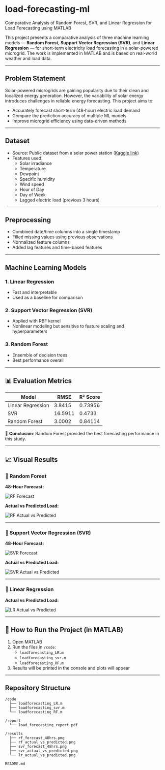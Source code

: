 # load-forecasting-ml
Comparative Analysis of Random Forest, SVR, and Linear Regression for Load Forecasting using MATLAB

This project presents a comparative analysis of three machine learning models — **Random Forest**, **Support Vector Regression (SVR)**, and **Linear Regression** — for short-term electricity load forecasting in a solar-powered microgrid. The work is implemented in MATLAB and is based on real-world weather and load data.


---

## Problem Statement

Solar-powered microgrids are gaining popularity due to their clean and localized energy generation. However, the variability of solar energy introduces challenges in reliable energy forecasting. This project aims to:

- Accurately forecast short-term (48-hour) electric load demand
- Compare the prediction accuracy of multiple ML models
- Improve microgrid efficiency using data-driven methods

---

## Dataset

- Source: Public dataset from a solar power station ([Kaggle link](https://www.kaggle.com/datasets/itssaru/solar-power-generation-data))
- Features used:
  - Solar irradiance
  - Temperature
  - Dewpoint
  - Specific humidity
  - Wind speed
  - Hour of Day
  - Day of Week
  - Lagged electric load (previous 3 hours)

---

## Preprocessing

- Combined date/time columns into a single timestamp
- Filled missing values using previous observations
- Normalized feature columns
- Added lag features and time-based features

---

## Machine Learning Models

### 1. Linear Regression
- Fast and interpretable
- Used as a baseline for comparison

### 2. Support Vector Regression (SVR)
- Applied with RBF kernel
- Nonlinear modeling but sensitive to feature scaling and hyperparameters

### 3. Random Forest
- Ensemble of decision trees
- Best performance overall

---

## 📊 Evaluation Metrics

| Model            | RMSE     | R² Score |
|------------------|----------|----------|
| Linear Regression| 3.8415   | 0.73956  |
| SVR              | 16.5911  | 0.4733   |
| Random Forest    | 3.0002   | 0.84114  |

🎯 **Conclusion**: Random Forest provided the best forecasting performance in this study.

---

## 📈 Visual Results

### 🔹 Random Forest

**48-Hour Forecast:**

![RF Forecast](results/rf_forecast_48hrs.png)

**Actual vs Predicted Load:**

![RF Actual vs Predicted](results/rf_actual_vs_predicted.png)

---

### 🔹 Support Vector Regression (SVR)

**48-Hour Forecast:**

![SVR Forecast](results/svr_forecast_48hrs.png)

**Actual vs Predicted Load:**

![SVR Actual vs Predicted](results/svr_actual_vs_predicted.png)

---

### 🔹 Linear Regression

**Actual vs Predicted Load:**

![LR Actual vs Predicted](results/lr_actual_vs_predicted.png)

---

## 🧪 How to Run the Project (in MATLAB)

1. Open MATLAB
2. Run the files in `/code`:
   - `loadforecasting_LR.m`
   - `loadforecasting_svr.m`
   - `loadforecasting_RF.m`
3. Results will be printed in the console and plots will appear

---

##  Repository Structure

```plaintext
/code
  ├── loadforecasting_LR.m
  ├── loadforecasting_svr.m
  └── loadforecasting_RF.m

/report
  └── load_forecasting_report.pdf

/results
  ├── rf_forecast_48hrs.png
  ├── rf_actual_vs_predicted.png
  ├── svr_forecast_48hrs.png
  ├── svr_actual_vs_predicted.png
  └── lr_actual_vs_predicted.png

README.md
